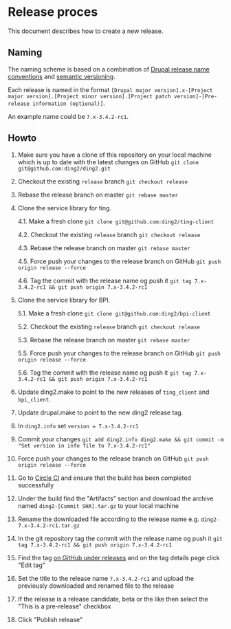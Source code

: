 # Release proces

This document describes how to create a new release.

## Naming

The naming scheme is based on a combination of [Drupal release name conventions](https://www.drupal.org/node/1015226) and [semantic versioning](http://semver.org/).

Each release is named in the format `[Drupal major version].x-[Project major version].[Project minor version].[Project patch version]-[Pre-release information (optional)]`.

An example name could be `7.x-3.4.2-rc1`.

## Howto

1. Make sure you have a clone of this repository on your local machine which is up to date with the latest changes on GitHub `git clone git@github.com:ding2/ding2.git`

2. Checkout the existing `release` branch `git checkout release`

3. Rebase the release branch on master `git rebase master`

4. Clone the service library for ting.

	4.1. Make a fresh clone `git clone git@github.com:ding2/ting-client`

	4.2. Checkout the existing `release` branch `git checkout release`

	4.3. Rebase the release branch on master `git rebase master`

	4.5. Force push your changes to the release branch on GitHub `git push origin release --force`

	4.6. Tag the commit with the release name og push it `git tag 7.x-3.4.2-rc1 && git push origin 7.x-3.4.2-rc1`

5. Clone the service library for BPI.

	5.1. Make a fresh clone `git clone git@github.com:ding2/bpi-client`

	5.2. Checkout the existing `release` branch `git checkout release`

	5.3. Rebase the release branch on master `git rebase master`

	5.5. Force push your changes to the release branch on GitHub `git push origin release --force`

	5.6. Tag the commit with the release name og push it `git tag 7.x-3.4.2-rc1 && git push origin 7.x-3.4.2-rc1`

6. Update ding2.make to point to the new releases of `ting_client` and `bpi_client`.

7. Update drupal.make to point to the new ding2 release tag.

7. In `ding2.info` set `version = 7.x-3.4.2-rc1`

8. Commit your changes `git add ding2.info ding2.make && git commit -m "Set version in info file to 7.x-3.4.2-rc1"`

9. Force push your changes to the release branch on GitHub `git push origin release --force`

10. Go to [Circle CI](https://circleci.com/gh/ding2/ding2) and ensure that the build has been completed successfully

11. Under the build find the "Artifacts" section and download the archive named `ding2-[Commit SHA].tar.gz` to your local machine

12. Rename the downloaded file according to the release name e.g. `ding2-7.x-3.4.2-rc1.tar.gz`

13. In the git repository tag the commit with the release name og push it `git tag 7.x-3.4.2-rc1 && git push origin 7.x-3.4.2-rc1`

14. Find the tag [on GitHub under releases](https://github.com/ding2/ding2/releases) and on the tag details page click "Edit tag"

15. Set the title to the release name `7.x-3.4.2-rc1` and upload the previously downloaded and renamed file to the release

16. If the release is a release candidate, beta or the like then select the "This is a pre-release" checkbox

17. Click "Publish release"
